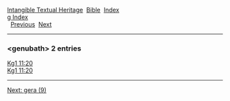 [Intangible Textual Heritage](../../index)  [Bible](../index) 
[Index](index)   
[g Index](_g_)  
  [Previous](c04701)  [Next](c04703) 

------------------------------------------------------------------------

### &lt;genubath&gt; 2 entries

[Kg1 11:20](../kjv/kg1011.htm#020)  
[Kg1 11:20](../kjv/kg1011.htm#020)  

------------------------------------------------------------------------

[Next: gera (9)](c04703)
